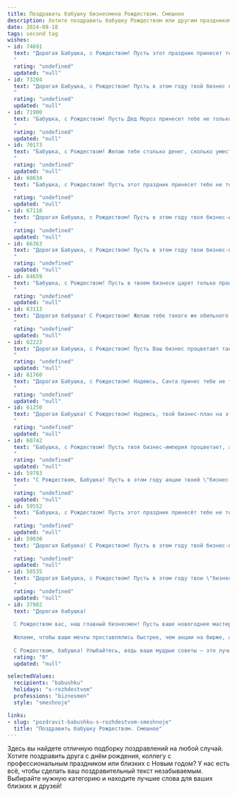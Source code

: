 ```yaml
---
title: Поздравить бабушку бизнесмена Рождеством. Смешное
description: Хотите поздравить бабушку Рождеством или другим праздником? Наш ИИ создаст незабываемое поздравление, а вы обязательно выделитесь среди других.  
date: 2024-09-18
tags: second tag
wishes:
- id: 74691
  text: "Дорогая Бабушка, с Рождеством! Пусть этот праздник принесет тебе не только праздничный кулич, но и удачные сделки, чтобы ты могла порадовать себя новыми акциями и прибыльными инвестициями! 😉
  "
  rating: "undefined"
  updated: "null"
- id: 73204
  text: "Дорогая Бабушка, с Рождеством! Пусть в этом году твой бизнес процветает, как елка в твоей гостиной, а прибыль будет такой же сладкой, как Рождественский пряник! 🎄💰🍪
  "
  rating: "undefined"
  updated: "null"
- id: 71900
  text: "Бабушка, с Рождеством! Пусть Дед Мороз принесет тебе не только подарки, но и внуков, которые помогут тебе освоить новую профессию - бизнесмена! 🤪🎄🎁
  "
  rating: "undefined"
  updated: "null"
- id: 70173
  text: "Бабушка, с Рождеством! Желаю тебе столько денег, сколько уместится в твой новый бизнес-план, и чтобы каждый миллион приносил столько же радости, как я! 😊
  "
  rating: "undefined"
  updated: "null"
- id: 68634
  text: "Бабушка, с Рождеством! Пусть этот праздник принесет тебе не только подарки, но и новых клиентов, выгодные контракты и прибыльный  бизнес. Пусть твоя деловая хватка не знает границ, а финансовые потоки будут такими же сильными, как твоя любовь к внукам! 😉
  "
  rating: "undefined"
  updated: "null"
- id: 67118
  text: "Дорогая Бабушка, с Рождеством! Пусть в этом году твоя бизнес-империя расширится до размеров Санта-Клауса, а прибыль будет расти как снежный ком (только без налогов, конечно!). Желаю тебе крепкого здоровья, чтобы ты могла руководить всем этим великолепием долгие годы! 😄
  "
  rating: "undefined"
  updated: "null"
- id: 66363
  text: "Дорогая Бабушка, с Рождеством! Пусть в этом году твои бизнес-проекты будут успешнее, чем Санта на рождественской распродаже! 🎅🎄💸
  "
  rating: "undefined"
  updated: "null"
- id: 64659
  text: "Бабушка, с Рождеством! Пусть в твоем бизнесе царят только процветание и прибыль! И пусть Дедушка Мороз не забудет принести тебе мешок акций, которые ты собираешься раздать внукам (шутка)! 😉
  "
  rating: "undefined"
  updated: "null"
- id: 63113
  text: "Дорогая бабушка! С Рождеством! Желаю тебе такого же обильного урожая денег, как у тебя в огороде всегда бывает урожай помидоров! 😉
  "
  rating: "undefined"
  updated: "null"
- id: 62223
  text: "Дорогая Бабушка, с Рождеством! Пусть Ваш бизнес процветает так же ярко, как елка, а прибыль растет как снежный ком! 🎄💰  😄
  "
  rating: "undefined"
  updated: "null"
- id: 61760
  text: "Дорогая Бабушка, с Рождеством! Надеюсь, Санта принес тебе не только подарки, но и пару новых акций, чтобы твои бизнес-проекты процветали еще больше! 🎉
  "
  rating: "undefined"
  updated: "null"
- id: 61250
  text: "Дорогая Бабушка! С Рождеством! Надеюсь, твой бизнес-план на этот год включает в себя как минимум один мешок подарков и бесконечный запас вкусных пирожков! 🎄🎁🎂
  "
  rating: "undefined"
  updated: "null"
- id: 60742
  text: "Бабушка, с Рождеством! Пусть твоя бизнес-империя процветает, а акции растут как на дрожжах! А самое главное – чтобы под елкой тебя ждал не только очередной годовой отчет, но и долгожданный подарок!
  "
  rating: "undefined"
  updated: "null"
- id: 59783
  text: "С Рождеством, Бабушка! Пусть в этом году акции твоей \"бизнес-империи\" вырастут выше елки, а прибыль будет такой же сладкой, как рождественский пирог! 🎅🎄💰
  "
  rating: "undefined"
  updated: "null"
- id: 59552
  text: "Бабушка, с Рождеством! Пусть этот праздник принесёт тебе не только вкусную кутью, но и новые акции на рынке! 😉🎄  Пусть все твои бизнес-проекты процветают, как рождественская ёлка!
  "
  rating: "undefined"
  updated: "null"
- id: 59030
  text: "Дорогая Бабушка! С Рождеством! Пусть в этом году твой бизнес-план будет таким же удачным, как твой рецепт фирменного пирога, а сделки будут столь же сладкими, как твои рождественские угощения! 😄
  "
  rating: "undefined"
  updated: "null"
- id: 58535
  text: "Дорогая Бабушка, с Рождеством! Пусть в этом году твои \"бизнес-проекты\" по выращиванию внуков процветают и приносят только радость! 😄🎄
  "
  rating: "undefined"
  updated: "null"
- id: 37982
  text: "Дорогая бабушка!
  
  С Рождеством вас, наш главный бизнесмен! Пусть ваше новогоднее мастерство манипуляции с пирогами и компотами принесет вам не только наслаждение, но и высокие прибыли в виде неожиданного счастья!
  
  Желаем, чтобы ваши мечты проставлялись быстрее, чем акции на бирже, а жизнь была сладкой, как зимний сахарок, который вы так любите! Пусть ваш дом будет всегда полон тепла, как в успешной сделке, а под елкой — подарков столько, чтобы хватило всей семье, даже если мы иногда забываем, где оставили списки!
  
  С Рождеством, бабушка! Улыбайтесь, ведь ваши мудрые советы — это лучший бизнес-секрет на свете!"
  rating: "0"
  updated: "null"

selectedValues:
  recipients: "babushku"
  holidays: "s-rozhdestvom"
  professions: "biznesmen"
  style: "smeshnoje"

links:
- slug: "pozdravit-babushku-s-rozhdestvom-smeshnoje"
  title: "Поздравить бабушку Рождеством. Смешное"
---
```


Здесь вы найдете отличную подборку поздравлений на любой случай. 
Хотите поздравить друга с днём рождения, коллегу с профессиональным праздником или близких с Новым годом? У нас есть всё, чтобы сделать ваш поздравительный текст незабываемым. Выбирайте нужную категорию и находите лучшие слова для ваших близких и друзей!

